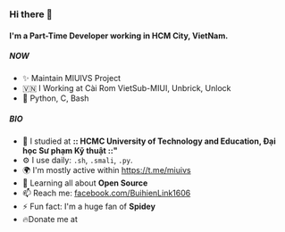 ### Hi there 👋

#### I'm a Part-Time Developer working in HCM City, VietNam.

##### NOW

- ✨ Maintain MIUIVS Project
- 🇻🇳 I Working at Cài Rom VietSub-MIUI, Unbrick, Unlock
- 🤑 Python, C, Bash 

##### BIO

- 🏢 I studied at **:: HCMC University of Technology and Education, Đại học Sư phạm Kỹ thuật ::"**
- ⚙️ I use daily: `.sh`, `.smali`, `.py`.
- 🌍 I'm mostly active within https://t.me/miuivs
- 🌱 Learning all about **Open Source**
- 📫 Reach me: [facebook.com/BuihienLink1606](https://www.facebook.com/BuihienLink1606)
- ⚡️ Fun fact: I'm a huge fan of **Spidey**
- 🔥Donate me at 
